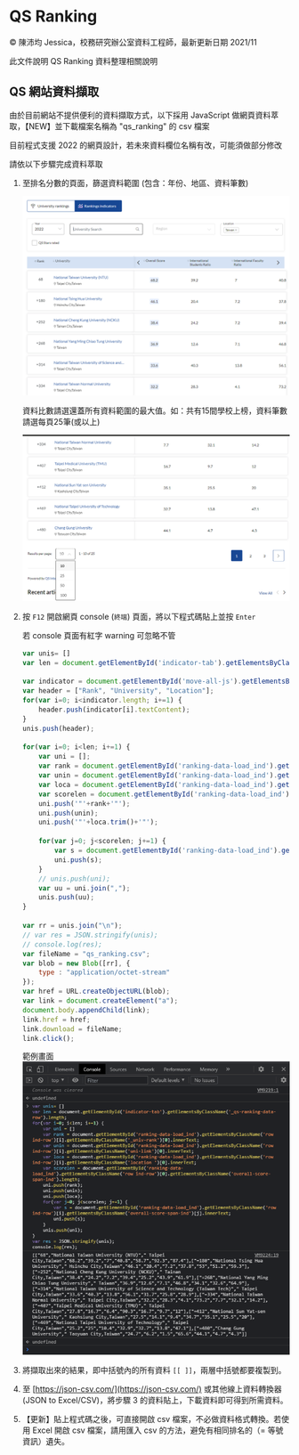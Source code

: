 # QS Ranking

&copy; 陳沛均 Jessica，校務研究辦公室資料工程師，最新更新日期 2021/11

此文件說明 QS Ranking 資料整理相關說明

## QS 網站資料擷取

由於目前網站不提供便利的資料擷取方式，以下採用 JavaScript 做網頁資料萃取，【NEW】並下載檔案名稱為 "qs_ranking" 的 csv 檔案
<!-- 資料轉為 JSON 格式後，再利用線上 JSON to Excel/CSV 的網站轉為所需檔案。 -->

目前程式支援 2022 的網頁設計，若未來資料欄位名稱有改，可能須做部分修改

請依以下步驟完成資料萃取

1. 至排名分數的頁面，篩選資料範圍 (包含：年份、地區、資料筆數)

    ![QS篩選範例畫面 QS-1](img/QS-1.png)

    資料比數請選還蓋所有資料範圍的最大值。如：共有15間學校上榜，資料筆數請選每頁25筆(或以上)

    ![QS篩選範例畫面 QS-2](img/QS-2.png)

2. 按 `F12` 開啟網頁 console (`終端`) 頁面，將以下程式碼貼上並按 `Enter`

    若 console 頁面有紅字 warning 可忽略不管

    ``` JavaScript
    var unis= []
    var len = document.getElementById('indicator-tab').getElementsByClassName('_qs-ranking-data-row').length;

    var indicator = document.getElementById('move-all-js').getElementsByClassName('td-wrap'); 
    var header = ["Rank", "University", "Location"];
    for(var i=0; i<indicator.length; i+=1) {
        header.push(indicator[i].textContent);
    }
    unis.push(header);

    for(var i=0; i<len; i+=1) {
        var uni = [];
        var rank = document.getElementById('ranking-data-load_ind').getElementsByClassName('row ind-row')[i].getElementsByClassName('_univ-rank')[0].innerText;
        var unin = document.getElementById('ranking-data-load_ind').getElementsByClassName('row ind-row')[i].getElementsByClassName('uni-link')[0].innerText;
        var loca = document.getElementById('ranking-data-load_ind').getElementsByClassName('row ind-row')[i].getElementsByClassName('location ')[0].innerText;
        var scorelen = document.getElementById('ranking-data-load_ind').getElementsByClassName('row ind-row')[0].getElementsByClassName('overall-score-span-ind').length; 
        uni.push('"'+rank+'"');
        uni.push(unin);
        uni.push('"'+loca.trim()+'"');
        
        for(var j=0; j<scorelen; j+=1) {
            var s = document.getElementById('ranking-data-load_ind').getElementsByClassName('row ind-row')[i].getElementsByClassName('overall-score-span-ind')[j].innerText;
            uni.push(s);
        }
        // unis.push(uni);
        var uu = uni.join(",");
        unis.push(uu);
    }

    var rr = unis.join("\n");
    // var res = JSON.stringify(unis);
    // console.log(res);
    var fileName = "qs_ranking.csv";
    var blob = new Blob([rr], {
        type : "application/octet-stream"
    });
    var href = URL.createObjectURL(blob);
    var link = document.createElement("a");
    document.body.appendChild(link);
    link.href = href;
    link.download = fileName;
    link.click();
    ```
    
    範例畫面
    ![操作範例畫面 QS-3](img/QS-3.png)

3. 將擷取出來的結果，即中括號內的所有資料 `[[ ]]`，兩層中括號都要複製到。

4. 至 [https://json-csv.com/](https://json-csv.com/) 或其他線上資料轉換器 (JSON to Excel/CSV)，將步驟 3 的資料貼上，下載資料即可得到所需資料。

5. 【更新】貼上程式碼之後，可直接開啟 csv 檔案，不必做資料格式轉換。若使用 Excel 開啟 csv 檔案，請用匯入 csv 的方法，避免有相同排名的（= 等號資訊）遺失。

